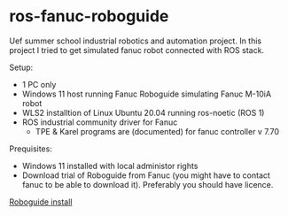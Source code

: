 # ros-fanuc-roboguide
Uef summer school industrial robotics and automation project. In this project I tried to get simulated fanuc robot connected with ROS stack.

Setup:
- 1 PC only
- Windows 11 host running Fanuc Roboguide simulating Fanuc M-10iA robot
- WLS2 installtion of Linux Ubuntu 20.04 running ros-noetic (ROS 1)
- ROS industrial community driver for Fanuc
    - TPE & Karel programs are (documented) for fanuc controller v 7.70
 
Prequisites:
- Windows 11 installed with local administor rights
- Download trial of Roboguide from Fanuc (you might have to contact fanuc to be able to download it). Preferably you should have licence.

[Roboguide install](https://github.com/polonenmatti/ros-fanuc-roboguide/blob/main/roboguide.md)
